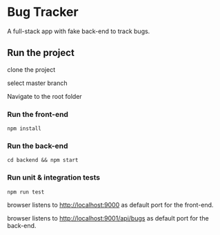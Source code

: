 # Bug Tracker

A full-stack app with fake back-end to track bugs.

## Run the project

clone the project

select master branch

Navigate to the root folder

### Run the front-end

```
npm install
```

### Run the back-end

```
cd backend && npm start
```

### Run unit & integration tests

```
npm run test
```

browser listens to [http://localhost:9000](http://localhost:9000) as default port for the front-end.

browser listens to [http://localhost:9001/api/bugs](http://localhost:9001/api/bugs) as default port for the back-end.

